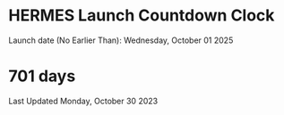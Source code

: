 # HERMES Launch Countdown Clock

Launch date (No Earlier Than): Wednesday, October 01 2025
# 701 days

Last Updated Monday, October 30 2023